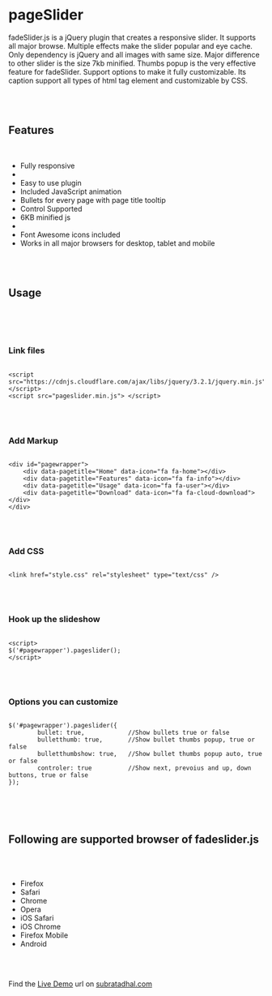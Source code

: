<h1>pageSlider</h1>
<p>fadeSlider.js is a jQuery plugin that creates a responsive slider. It supports all major browse. Multiple effects make the slider popular and eye cache. Only dependency is jQuery and all images with same size. Major difference to other slider is the size 7kb minified. Thumbs popup is the very effective feature for fadeSlider. Support options to make it fully customizable. Its caption support all types of html tag element and customizable by CSS. 
</p>
</br>
</br>
<h2>Features</h2><br />
<ul class="feature">
    <li>Fully responsive</li>
    <li><li>Easy to use plugin</li>
    <li>Included JavaScript animation</li>
    <li>Bullets for every page with page title tooltip</li>
    <li>Control Supported</li>
    <li>6KB minified js</li>
    <li><li>Font Awesome icons included</li>
    <li>Works in all major browsers for desktop, tablet and mobile</li>
</ul>
<br />
<br />
<h2>Usage</h2><br />
<br />
<br />
<h3>Link files</h3>
<pre class="line-numbers">
<code class="language-html">
&lt;script src="https://cdnjs.cloudflare.com/ajax/libs/jquery/3.2.1/jquery.min.js"&gt; &lt;/script&gt;
&lt;script src="pageslider.min.js"&gt; &lt;/script&gt;</code>
</pre> 
<br />
<br />
<h3>Add Markup</h3>
<pre class="line-numbers">
<code class="language-html">
&lt;div id="pagewrapper"&gt;
    &lt;div data-pagetitle="Home" data-icon="fa fa-home"&gt;&lt;/div&gt;
    &lt;div data-pagetitle="Features" data-icon="fa fa-info"&gt;&lt;/div&gt;
    &lt;div data-pagetitle="Usage" data-icon="fa fa-user"&gt;&lt;/div&gt;
    &lt;div data-pagetitle="Download" data-icon="fa fa-cloud-download"&gt;&lt;/div&gt;            
&lt;/div&gt;
</code>
</pre>
<br />
<h3>Add CSS</h3>
<pre class="line-numbers">
<code class="language-css">
&lt;link href="style.css" rel="stylesheet" type="text/css" /&gt;
</code>
</pre>
<br />
<h3>Hook up the slideshow</h3>
<pre class="line-numbers">
<code class="language-html">
&lt;script&gt;
$('#pagewrapper').pageslider();
&lt;/script&gt;
</code>
</pre>
<br />
<h3>Options you can customize</h3>
<pre class="line-numbers">
<code class="language-html">
$('#pagewrapper').pageslider({
        bullet: true,            //Show bullets true or false
        bulletthumb: true,       //Show bullet thumbs popup, true or false
        bulletthumbshow: true,   //Show bullet thumbs popup auto, true or false
        controler: true          //Show next, prevoius and up, down buttons, true or false
});
</code>
</pre>
<br />
<br />
<h2>Following are supported browser of fadeslider.js</h2>
<br />
<br />
<ul class="feature fleft">
<li>Firefox</li>
<li>Safari </li>
<li>Chrome</li>
<li>Opera</li>
<li>iOS Safari</li>
<li>iOS Chrome</li>
<li>Firefox Mobile</li>
<li>Android</li>
</ul>
<br />
<br />
<p> Find the <a href="http://subratadhal.com/jquery/pageslider/" target="_blank">Live Demo</a> url on <a href="http://subratadhal.com/" target="_blank">subratadhal.com</a></p>

